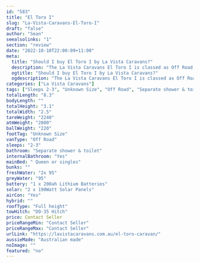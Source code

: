```yaml
---
id: "583"
title: "El Toro I"
slug: "La-Vista-Caravans-El-Toro-I"
draft: "false"
author: "Sean"
seealsolinks: "1"
section: "review"
date: "2022-10-10T22:00:09+11:00"
meta:
  title: "Should I buy El Toro I by La Vista Caravans?"
  description: "The La Vista Caravans El Toro I is classed as Off Road, and sleeps 2-3 people. It is Australian made and comes in at Unknown Size. It generally has Separate shower & toilet."
  ogtitle: "Should I buy El Toro I by La Vista Caravans?"
  ogdescription: "The La Vista Caravans El Toro I is classed as Off Road, and sleeps 2-3 people. It is Australian made and comes in at Unknown Size. It generally has Separate shower & toilet."
categories: ["La Vista Caravans"]
tags: ["Sleeps 2-3", "Unknown Size", "Off Road", "Separate shower & toilet", "Full height", "Price Unknown", "Australian made"]
totalLength: "8.3"
bodyLength: ""
totalHeight: "3.1"
totalWidth: "2.5"
tareWeight: "2240"
atmWeight: "2800"
ballWeight: "220"
footTag: "Unknown Size"
vanType: "Off Road"
sleeps: "2-3"
bathroom: "Separate shower & toilet"
internalBathroom: "Yes"
mainBed: " Queen or singles"
bunks: ""
freshWater: "2x 95"
greyWater: "95"
battery: "1 x 200ah Lithium Batteries"
solar: "2 x 190Watt Solar Panels"
airCon: "Yes"
hybrid: ""
roofType: "Full height"
towHitch: "DO-35 Hitch"
price: Contact Seller
priceRangeMin: "Contact Seller"
priceRangeMax: "Contact Seller"
urlLink: "https://lavistacaravans.com.au/el-toro-caravan/"
aussieMade: "Australian made"
noImage: ""
featured: "no"
---
```

